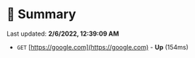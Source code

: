 # 📖 Summary
Last updated: **2/6/2022, 12:39:09 AM**

- `GET` [https://google.com](https://google.com) - **Up** (154ms)
